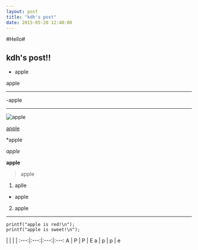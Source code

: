 ```yaml
---
layout: post
title: "kdh's post"
date: 2015-05-20 12:40:00
---
```


#Hello#


## kdh's post!! ##


- apple


apple


---
-apple


***

![apple](http://postfiles6.naver.net/20150201_229/fjkdkpt321_14227910675676p6Et_JPEG/2.jpg?type=w1)


[apple](endic.naver.com/enkrEntry.nhn?sLn=kr&entryId=c7e44543765f4d99ad79709c3146253c)

*apple


*apple*


**apple**


>apple


1. aplle
* apple

2. apple


*********

```
printf("apple is red!\n");
printf("apple is sweet!\n");
```

| | | |
:---:|:---:|:---:|:---:
A | P | P | E 
a | p | p | e


